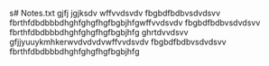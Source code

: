 s# Notes.txt
gjfj
jgjksdv 
wffvvdsvdv
fbgbdfbdbvsdvdsvv
fbrthfdbdbbbdhghfghgfhgfbgbjhfgwffvvdsvdv
fbgbdfbdbvsdvdsvv
fbrthfdbdbbbdhghfghgfhgfbgbjhfg
ghrtdvvdsvv
gfjjyuuykmhkerwvdvdvdvwffvvdsvdv
fbgbdfbdbvsdvdsvv
fbrthfdbdbbbdhghfghgfhgfbgbjhfg
